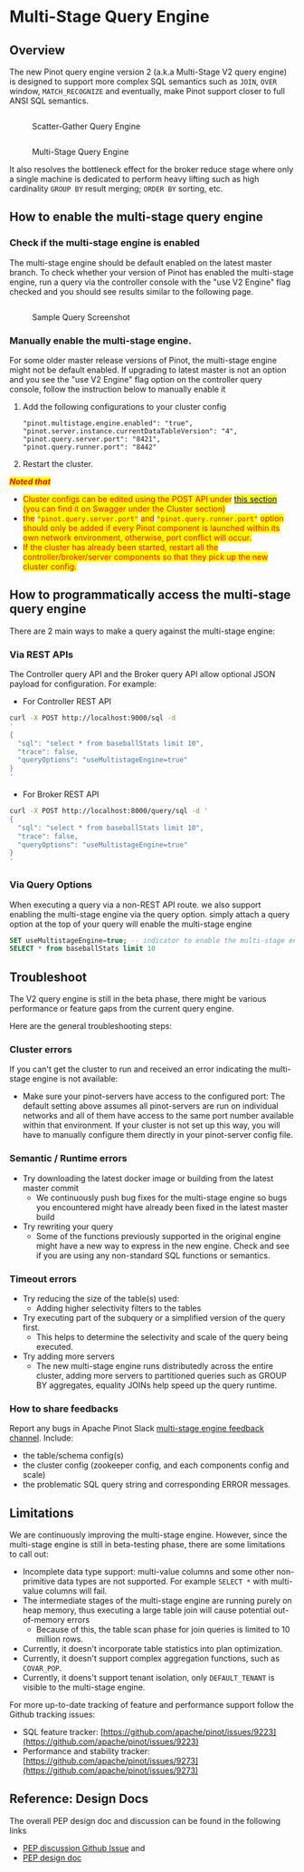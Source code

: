 # Multi-Stage Query Engine

## Overview

The new Pinot query engine version 2 (a.k.a Multi-Stage V2 query engine) is designed to support more complex SQL semantics such as `JOIN`, `OVER` window, `MATCH_RECOGNIZE` and eventually, make Pinot support closer to full ANSI SQL semantics.

<figure><img src="../../.gitbook/assets/Multi-Stage-Pinot-Query-Engine-v1.png" alt=""><figcaption><p>Scatter-Gather Query Engine</p></figcaption></figure>

<figure><img src="../../.gitbook/assets/Multi-Stage-Query-Engine-2.png" alt=""><figcaption><p>Multi-Stage Query Engine</p></figcaption></figure>

It also resolves the bottleneck effect for the broker reduce stage where only a single machine is dedicated to perform heavy lifting such as high cardinality `GROUP BY` result merging; `ORDER BY` sorting, etc.

## How to enable the multi-stage query engine

### Check if the multi-stage engine is enabled

The multi-stage engine should be default enabled on the latest master branch. To check whether your version of Pinot has enabled the multi-stage engine, run a query via the controller console with the "use V2 Engine" flag checked and you should see results similar to the following page.

<figure><img src="../../.gitbook/assets/image (51).png" alt=""><figcaption><p>Sample Query Screenshot</p></figcaption></figure>

### Manually enable the multi-stage engine.

For some older master release versions of Pinot, the multi-stage engine might not be default enabled. If upgrading to latest master is not an option and you see the "use V2 Engine" flag option on the controller query console, follow the instruction below to manually enable it

1.  Add the following configurations to your cluster config

    ```
    "pinot.multistage.engine.enabled": "true",
    "pinot.server.instance.currentDataTableVersion": "4",
    "pinot.query.server.port": "8421",
    "pinot.query.runner.port": "8442"
    ```
2. Restart the cluster.

_<mark style="color:red;">**Noted that**</mark>_

* <mark style="color:red;">Cluster configs can be edited using the POST API under</mark> [<mark style="color:blue;">this section</mark>](https://docs.pinot.apache.org/users/api/controller-api-reference#cluster) <mark style="color:red;">(you can find it on Swagger under the Cluster section)</mark>
* <mark style="color:red;">the</mark> <mark style="color:red;"></mark><mark style="color:red;">`"pinot.query.server.port"`</mark> <mark style="color:red;"></mark><mark style="color:red;">and</mark> <mark style="color:red;"></mark><mark style="color:red;">`"pinot.query.runner.port"`</mark> <mark style="color:red;"></mark><mark style="color:red;">option should only be added if every Pinot component is launched within its own network environment, otherwise, port conflict will occur.</mark>&#x20;
* <mark style="color:red;">If the cluster has already been started, restart all the controller/broker/server components so that they pick up the new cluster config.</mark>

## How to programmatically access the multi-stage query engine

There are 2 main ways to make a query against the multi-stage engine:

### Via REST APIs

The Controller query API and the Broker query API allow optional JSON payload for configuration. For example:

* For Controller REST API

```bash
curl -X POST http://localhost:9000/sql -d 
'
{
  "sql": "select * from baseballStats limit 10",
  "trace": false,
  "queryOptions": "useMultistageEngine=true"
}
'
```

* For Broker REST API

```bash
curl -X POST http://localhost:8000/query/sql -d '
{
  "sql": "select * from baseballStats limit 10",
  "trace": false,
  "queryOptions": "useMultistageEngine=true"
}
'
```

### Via Query Options

When executing a query via a non-REST API route. we also support enabling the multi-stage engine via the query option. simply attach a query option at the top of your query will enable the multi-stage engine

```sql
SET useMultistageEngine=true; -- indicator to enable the multi-stage engine.
SELECT * from baseballStats limit 10
```

## Troubleshoot

The V2 query engine is still in the beta phase, there might be various performance or feature gaps from the current query engine.

Here are the general troubleshooting steps:

### Cluster errors

If you can't get the cluster to run and received an error indicating the multi-stage engine is not available:

* Make sure your pinot-servers have access to the configured port: The default setting above assumes all pinot-servers are run on individual networks and all of them have access to the same port number available within that environment. If your cluster is not set up this way, you will have to manually configure them directly in your pinot-server config file.

### Semantic / Runtime errors

* Try downloading the latest docker image or building from the latest master commit
  * We continuously push bug fixes for the multi-stage engine so bugs you encountered might have already been fixed in the latest master build
* Try rewriting your query
  * Some of the functions previously supported in the original engine might have a new way to express in the new engine. Check and see if you are using any non-standard SQL functions or semantics.

### Timeout errors

* Try reducing the size of the table(s) used:
  * Adding higher selectivity filters to the tables
* Try executing part of the subquery or a simplified version of the query first.
  * This helps to determine the selectivity and scale of the query being executed.
* Try adding more servers
  * The new multi-stage engine runs distributedly across the entire cluster, adding more servers to partitioned queries such as GROUP BY aggregates, equality JOINs help speed up the query runtime.

### How to share feedbacks

Report any bugs in Apache Pinot Slack [multi-stage engine feedback channel](https://apache-pinot.slack.com/archives/C03Q4A11GC9). Include:

* the table/schema config(s)
* the cluster config (zookeeper config, and each components config and scale)
* the problematic SQL query string and corresponding ERROR messages.

## Limitations

We are continuously improving the multi-stage engine. However, since the multi-stage engine is still in beta-testing phase, there are some limitations to call out:

* Incomplete data type support: multi-value columns and some other non-primitive data types are not supported. For example `SELECT *` with multi-value columns will fail.
* The intermediate stages of the multi-stage engine are running purely on heap memory, thus executing a large table join will cause potential out-of-memory errors
  * Because of this, the table scan phase for join queries is limited to 10 million rows.
* Currently, it doesn't incorporate table statistics into plan optimization.
* Currently, it doesn't support complex aggregation functions, such as `COVAR_POP`.
* Currently, it doens't support tenant isolation, only `DEFAULT_TENANT` is visible to the multi-stage engine.

For more up-to-date tracking of feature and performance support follow the Github tracking issues:

* SQL feature tracker: [https://github.com/apache/pinot/issues/9223](https://github.com/apache/pinot/issues/9223)
* Performance and stability tracker: [https://github.com/apache/pinot/issues/9273](https://github.com/apache/pinot/issues/9273)

## Reference: Design Docs

The overall PEP design doc and discussion can be found in the following links

* [PEP discussion Github Issue](https://github.com/apache/pinot/issues/8260) and
* [PEP design doc](https://docs.google.com/document/d/10-vL\_bUrI-Pi2oYudWyUlQl9Kf0cLrW-Z8hGczkCPik/edit)
